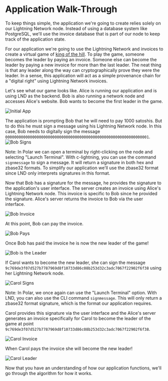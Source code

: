 # Application Walk-Through

To keep things simple, the application we're going to create relies solely on our Lightning Network node. Instead of using a database system like PostgreSQL, we'll use the invoice database that is part of our node to keep track of the application state.

For our application we're going to use the Lightning Network and invoices to create a virtual game of [king of the hill](<https://en.wikipedia.org/wiki/King_of_the_Hill_(game)>). To play the game, someone becomes the leader by paying an invoice. Someone else can become the leader by paying a new invoice for more than the last leader. The neat thing is that any leader along the way can cryptographically prove they were the leader. In a sense, this application will act as a simple provenance chain for a "digital right" using Lightning Network invoices.

Let's see what our game looks like. Alice is running our application and is using LND as the backend. Bob is also running a network node and accesses Alice's website. Bob wants to become the first leader in the game.

![Initial App](../images/ch2_app_01.png)

The application is prompting Bob that he will need to pay 1000 satoshis. But to do this he must sign a message using his Lightning Network node. In this case, Bob needs to digitally sign the message `0000000000000000000000000000000000000000000000000000000000000001`.
![Bob Signs](../images/ch2_app_02.png)

Note: In Polar we can open a terminal by right-clicking on the node and selecting "Launch Terminal". With c-lightning, you can use the command `signmessage` to sign a message. It will return a signature in both hex and zbase32 formats. To simplify our application we'll use the zbase32 format since LND only interprets signatures in this format.

Now that Bob has a signature for the message, he provides the signature to the application's user interface. The server creates an invoice using Alice's Lightning Network node. This invoice is specific to Bob since he provided the signature. Alice's server returns the invoice to Bob via the user interface.

![Bob Invoice](../images/ch2_app_03.png)

At this point, Bob can pay the invoice.

![Bob Pays](../images/ch2_app_04.png)

Once Bob has paid the invoice he is now the new leader of the game!

![Bob is the Leader](../images/ch2_app_05.png)

If Carol wants to become the new leader, she can sign the message `9c769de3f07d527b7787969d8f10733d86c08b253d32c3adc7067f22902f6f38` using her Lightning Network node.

![Carol Signs](../images/ch2_app_06.png)

Note: In Polar, we once again can use the "Launch Terminal" option. With LND, you can also use the CLI command `signmessage`. This will only return a zbase32 format signature, which is the format our application requires.

Carol provides this signature via the user interface and the Alice's server generates an invoice specifically for Carol to become the leader of the game at point `9c769de3f07d527b7787969d8f10733d86c08b253d32c3adc7067f22902f6f38`.

![Carol Invoice](../images/ch2_app_07.png)

When Carol pays the invoice she will become the new leader!

![Carol Leader](../images/ch2_app_08.png)

Now that you have an understanding of how our application functions, we'll go through the algorithm for how it works.

